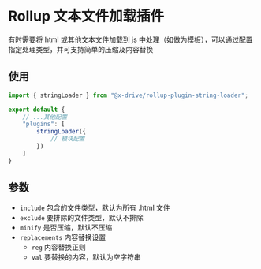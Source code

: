 # Rollup 文本文件加载插件

有时需要将 html 或其他文本文件加载到 js 中处理（如做为模板），可以通过配置指定处理类型，并可支持简单的压缩及内容替换

## 使用
```ts
import { stringLoader } from "@x-drive/rollup-plugin-string-loader";

export default {
    // ...其他配置
    "plugins": [
        stringLoader({
			// 模块配置
		})
    ]
}

```

## 参数
- `include` 包含的文件类型，默认为所有 .html 文件
- `exclude` 要排除的文件类型，默认不排除
- `minify` 是否压缩，默认不压缩
- `replacements` 内容替换设置
    - `reg` 内容替换正则
    - `val` 要替换的内容，默认为空字符串